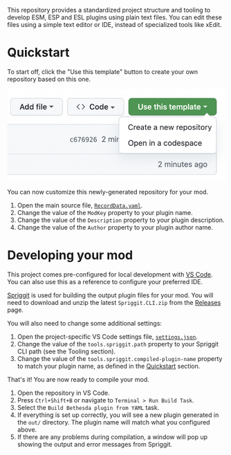This repository provides a standardized project structure and tooling to develop ESM, ESP and ESL plugins using plain text files. You can edit these files using a simple text editor or IDE, instead of specialized tools like xEdit.

# Quickstart

To start off, click the "Use this template" button to create your own repository based on this one.

[![GitHub's "Use this template" button](https://raw.githubusercontent.com/github/docs/main/assets/images/help/repository/use-this-template-button.png)](https://docs.github.com/en/repositories/creating-and-managing-repositories/creating-a-repository-from-a-template)

You can now customize this newly-generated repository for your mod.

1. Open the main source file, [`RecordData.yaml`](/src/RecordData.yaml).
1. Change the value of the `ModKey` property to your plugin name.
1. Change the value of the `Description` property to your plugin description.
1. Change the value of the `Author` property to your plugin author name.

# Developing your mod

This project comes pre-configured for local development with [VS Code](https://code.visualstudio.com). You can also use this as a reference to configure your preferred IDE.

[Spriggit](https://github.com/Mutagen-Modding/Spriggit) is used for building the output plugin files for your mod. You will need to download and unzip the latest `Spriggit.CLI.zip` from the [Releases](https://github.com/Mutagen-Modding/Spriggit/releases) page.

You will also need to change some additional settings:

1. Open the project-specific VS Code settings file, [`settings.json`](/.vscode/settings.json).
2. Change the value of the `tools.spriggit.path` property to your Spriggit CLI path (see the Tooling section).
3. Change the value of the `tools.spriggit.compiled-plugin-name` property to match your plugin name, as defined in the [Quickstart](#quickstart) section.

That's it! You are now ready to compile your mod.

1. Open the repository in VS Code.
1. Press `Ctrl+Shift+B` or navigate to `Terminal > Run Build Task`.
1. Select the `Build Bethesda plugin from YAML` task.
1. If everything is set up correctly, you will see a new plugin generated in the `out/` directory. The plugin name will match what you configured above.
1. If there are any problems during compilation, a window will pop up showing the output and error messages from Spriggit.
